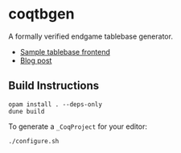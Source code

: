 # coqtbgen

A formally verified endgame tablebase generator.

* [Sample tablebase frontend](https://emarzion.github.io/coqtbgen/)
* [Blog post](https://emarzion.github.io/TB-Generator/)

## Build Instructions

```
opam install . --deps-only
dune build
```

To generate a `_CoqProject` for your editor:

```
./configure.sh
```
